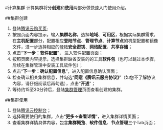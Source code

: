 #计算集群
计算集群将分**创建**和**使用**两部分做快速入门使用介绍。

##集群创建
1. 登陆[腾讯云购买页](https://buy.cloud.tencent.com/cloudsim/cluster);
2. 按照页面内容提示，输入**集群名称**，选择**地域**、**可用区**，根据实际集群需求，在**主机配置**部分，配置相应**登陆节点**、**管理节点**、**计算节点**的机型配置和镜像文件，进一步选择相应的登陆**安全密钥**、**网络配置**、**共享存储**；
3. 点击“**下一步：软件配置**”， 进入软件配置页面；
4. 按照页面内容提示，选择集群缺省安装的的工具**软件包**（也可以跳过本步骤，后续在集群管理中安装工具软件包）；
5. 点击“**下一步：确认配置信息**”，进入配置信息确认页面；
6. 检查确认相关集群信息，并勾选“**同意《腾讯云服务协议》**”（如您不了解协议内容，请仔细阅读后再勾选），点击“**开通**”；
7. 等待约15至30分钟后，登陆[集群管理](http://pre.cloudsim.woa.com/cloudsim/cluster)页面查看创建的集群。


##集群使用
1. 登陆[腾讯云控制台](https://console.cloud.tencent.com/cloudsim/cluster)；
2. 选择需要使用的集群，点击“**更多->查看详情**”，进入集群详情页面；
3. 查看集群详情具体内容，包含**集群概览**、**软件信息**、**节点管理**三个Tab页面；
